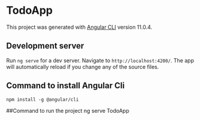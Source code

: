 # TodoApp

This project was generated with [Angular CLI](https://github.com/angular/angular-cli) version 11.0.4.

## Development server

Run `ng serve` for a dev server. Navigate to `http://localhost:4200/`. The app will automatically reload if you change any of the source files.

## Command to install Angular Cli
    npm install -g @angular/cli
   
##Command to run the project
    ng serve TodoApp

